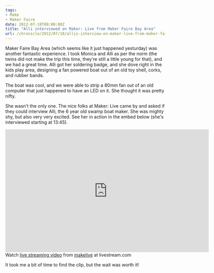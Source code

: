 ```yaml
---
tags:
- Make
- Maker Faire
date: 2012-07-18T00:00:00Z
title: "Alli interviewed on Maker: Live from Maker Faire Bay Area"
url: /chronicle/2012/07/18/allis-interview-on-maker-live-from-maker-faire-bay-area/
---
```


Maker Faire Bay Area (which seems like it just happened yesturday) was another fantastic experience. I took Monica and Alli as per the norm (the twins did not make the trip this time, they're still a little young for that), and we had a great time. Alli got her soldering badge, and she dove right in the kids play area, designing a fan powered boat out of an old toy shell, corks, and rubber bands.

The boat was cool, and we were able to strip a 80mm fan out of an old computer that just happened to have an LED on it. She thought it was pretty nifty.

She wasn't the only one. The nice folks at Maker: Live came by and asked if they could interview Alli, the 6 year old swamp boat maker. She was mighty shy, but also very very excited. See her in action in the embed below (she's interviewed starting at 13:45).

<iframe width="640" height="385" src="http://cdn.livestream.com/embed/makelive?layout=4&clip=flv_fc5af53b-027a-4cae-8505-caa4ea8b9e3f&color=0xe7e7e7&autoPlay=false&mute=false&iconColorOver=0x888888&iconColor=0x777777&allowchat=true&height=385&width=640" frameborder="0" scrolling="no"></iframe><div >Watch <a href=http://www.livestream.com/?utm_source=lsplayer&amp;utm_medium=embed&amp;utm_campaign=footerlinks title=live streaming video>live streaming video</a> from <a href=http://www.livestream.com/makelive?utm_source=lsplayer&amp;utm_medium=embed&amp;utm_campaign=footerlinks title=Watch makelive at livestream.com>makelive</a> at livestream.com</div>

It took me a bit of time to find the clip, but the wait was worth it!
